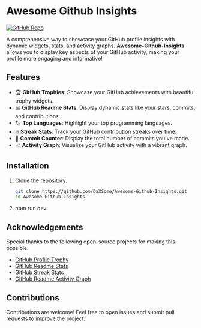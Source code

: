 # Awesome Github Insights

[![GitHub Repo](https://img.shields.io/badge/Github-Insights-blue.svg)](https://github.com/DaXSome/Awesome-Github-Insights)

A comprehensive way to showcase your GitHub profile insights with dynamic widgets, stats, and activity graphs. **Awesome-Github-Insights** allows you to display key aspects of your GitHub activity, making your profile more engaging and informative!

## Features

- 🏆 **GitHub Trophies**: Showcase your GitHub achievements with beautiful trophy widgets.
- 📊 **GitHub Readme Stats**: Display dynamic stats like your stars, commits, and contributions.
- 🏷️ **Top Languages**: Highlight your top programming languages.
- 🔥 **Streak Stats**: Track your GitHub contribution streaks over time.
- 🧮 **Commit Counter**: Display the total number of commits you've made.
- 📈 **Activity Graph**: Visualize your GitHub activity with a vibrant graph.

## Installation

1. Clone the repository:

    ```bash
    git clone https://github.com/DaXSome/Awesome-Github-Insights.git
    cd Awesome-Github-Insights
    ```

2. npm run dev


## Acknowledgements

Special thanks to the following open-source projects for making this possible:

- [GitHub Profile Trophy](https://github.com/ryo-ma/github-profile-trophy)
- [GitHub Readme Stats](https://github.com/anuraghazra/github-readme-stats)
- [GitHub Streak Stats](https://github.com/DenverCoder1/github-readme-streak-stats)
- [GitHub Readme Activity Graph](https://github.com/Ashutosh00710/github-readme-activity-graph)

## Contributions

Contributions are welcome! Feel free to open issues and submit pull requests to improve the project.
